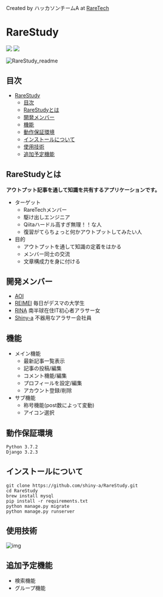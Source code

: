 Created by ハッカソンチームA  at  [RareTech](https://raretech.site/)

# RareStudy
![](https://img.shields.io/badge/Python-3.7.2-blue) ![](https://img.shields.io/badge/Django-3.2.3-orange)

![RareStudy_readme](https://user-images.githubusercontent.com/84213832/122702029-e8a2b400-d291-11eb-9cf8-0e9301c41bc5.gif)


## 目次

- [RareStudy](#rarestudy)
  - [目次](#目次)
  - [RareStudyとは](#rarestudyとは)
  - [開発メンバー](#開発メンバー)
  - [機能](#機能)
  - [動作保証環境](#動作保証環境)
  - [インストールについて](#インストールについて)
  - [使用技術](#使用技術)
  - [追加予定機能](#追加予定機能)

## RareStudyとは
**アウトプット記事を通して知識を共有するアプリケーションです。**
* ターゲット
    *   RareTechメンバー
    *   駆け出しエンジニア
    *   Qiitaハードル高すぎ無理！！な人
    *   復習がてらちょっと何かアウトプットしてみたい人
* 目的
    *   アウトプットを通して知識の定着をはかる
    *   メンバー同士の交流
    *   文章構成力を身に付ける

## 開発メンバー
- [AOI](https://github.com/orang-0840)
- [REIMEI](https://github.com/Reimei1213)   毎日がデスマの大学生
- [RINA](https://github.com/Rinasham)   南半球在住IT初心者アラサー女
- [Shiny-a](https://github.com/shiny-a) 不器用なアラサー会社員

## 機能
*   メイン機能
    *   最新記事一覧表示
    *   記事の投稿/編集
    *   コメント機能/編集
    *   プロフィールを設定/編集
    *   アカウント登録/削除
*   サブ機能
    *   称号機能(post数によって変動)
    *   アイコン選択

## 動作保証環境
```
Python 3.7.2
Django 3.2.3
```

## インストールについて
```
git clone https://github.com/shiny-a/RareStudy.git
cd RareStudy
brew install mysql
pip install -r requirements.txt
python manage.py migrate
python manage.py runserver
```
## 使用技術
![img](https://user-images.githubusercontent.com/84213832/122710005-ba79a000-d2a2-11eb-84f6-b5c5a2ca380b.JPG)



## 追加予定機能
- 検索機能
- グループ機能
